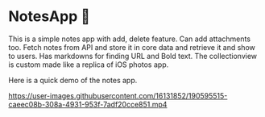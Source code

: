 # NotesApp 📝

This is a simple notes app with add, delete feature. Can add attachments too. 
Fetch notes from API and store it in core data and retrieve it and show to users.
Has markdowns for finding URL and Bold text. 
The collectionview is custom made like a replica of iOS photos app.

Here is a quick demo of the notes app.

https://user-images.githubusercontent.com/16131852/190595515-caeec08b-308a-4931-953f-7adf20cce851.mp4


